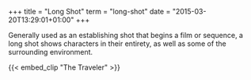 +++
title = "Long Shot"
term = "long-shot"
date = "2015-03-20T13:29:01+01:00"
+++

Generally used as an establishing shot that begins a film or sequence,
a long shot shows characters in their entirety, as well as some of the
surrounding environment.

<!--more-->

{{< embed_clip "The Traveler" >}}


